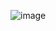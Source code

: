 ![image](https://github.com/Jason89967/EC2024/assets/162284478/bdd14908-90c8-4762-b706-bbe9c7a76c9d)
